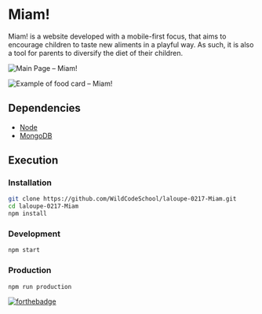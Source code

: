 # Miam!

Miam! is a website developed with a mobile-first focus, that aims to encourage children to taste new aliments in a playful way.
As such, it is also a tool for parents to diversify the diet of their children.

![](https://image.noelshack.com/fichiers/2017/27/1/1499074349-capture-d-ecran-2017-07-03-a-11-31-30.png "Main Page – Miam!")

![](https://image.noelshack.com/fichiers/2017/27/1/1499074355-capture-d-ecran-2017-07-03-a-11-31-18.png "Example of food card – Miam!")


## Dependencies

-   [Node](https://doc.ubuntu-fr.org/nodejs#depuis_un_ppa)
-   [MongoDB](https://doc.ubuntu-fr.org/mongodb#installation)

## Execution

### Installation

```bash
git clone https://github.com/WildCodeSchool/laloupe-0217-Miam.git
cd laloupe-0217-Miam
npm install
```

### Development

```bash
npm start
```

### Production

```bash
npm run production
```

[![forthebadge](http://forthebadge.com/images/badges/built-with-love.svg)](http://forthebadge.com)
